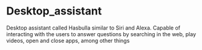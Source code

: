 # Desktop_assistant
Desktop assistant called Hasbulla similar to Siri and Alexa. Capable of interacting with the users to answer questions by searching in the web, play videos, open and close apps, among other things
